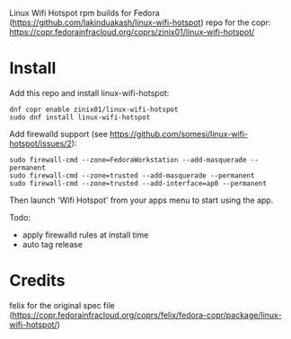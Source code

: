Linux Wifi Hotspot rpm builds for Fedora (https://github.com/lakinduakash/linux-wifi-hotspot)
repo for the copr: https://copr.fedorainfracloud.org/coprs/zinix01/linux-wifi-hotspot/

# Install
Add this repo and install linux-wifi-hotspot:
```
dnf copr enable zinix01/linux-wifi-hotspot
sudo dnf install linux-wifi-hotspot
```
Add firewalld support (see https://github.com/somesi/linux-wifi-hotspot/issues/2):
```
sudo firewall-cmd --zone=FedoraWorkstation --add-masquerade --permanent
sudo firewall-cmd --zone=trusted --add-masquerade --permanent
sudo firewall-cmd --zone=trusted --add-interface=ap0 --permanent
```
Then launch 'Wifi Hotspot' from your apps menu to start using the app.

Todo:
- apply firewalld rules at install time
- auto tag release

# Credits
felix for the original spec file (https://copr.fedorainfracloud.org/coprs/felix/fedora-copr/package/linux-wifi-hotspot/)
